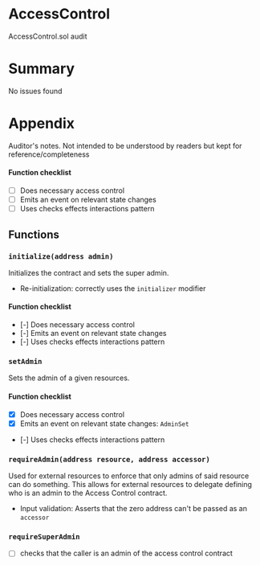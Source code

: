# AccessControl

AccessControl.sol audit

# Summary

No issues found

# Appendix

Auditor's notes. Not intended to be understood by readers but kept for reference/completeness

#### Function checklist

- [ ] Does necessary access control
- [ ] Emits an event on relevant state changes
- [ ] Uses checks effects interactions pattern

## Functions

### `initialize(address admin)`

Initializes the contract and sets the super admin.

- Re-initialization: correctly uses the `initializer` modifier

#### Function checklist

- [-] Does necessary access control
- [-] Emits an event on relevant state changes
- [-] Uses checks effects interactions pattern

### `setAdmin`

Sets the admin of a given resources.

#### Function checklist

- [x] Does necessary access control
- [x] Emits an event on relevant state changes: `AdminSet`
- [-] Uses checks effects interactions pattern

### `requireAdmin(address resource, address accessor)`

Used for external resources to enforce that only admins of said resource can do
something. This allows for external resources to delegate defining who is an
admin to the Access Control contract.

- Input validation: Asserts that the zero address can't be passed as an
  `accessor`

### `requireSuperAdmin`

- [ ] checks that the caller is an admin of the access control contract
